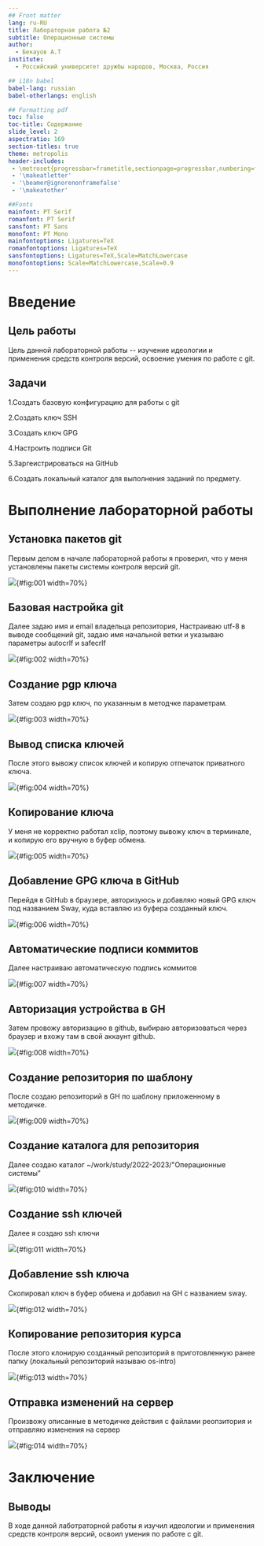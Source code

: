 ```yaml
---
## Front matter
lang: ru-RU
title: Лабораторная работа №2
subtitle: Операционные системы
author:
  - Бекауов А.Т
institute:
  - Российский университет дружбы народов, Москва, Россия

## i18n babel
babel-lang: russian
babel-otherlangs: english

## Formatting pdf
toc: false
toc-title: Содержание
slide_level: 2
aspectratio: 169
section-titles: true
theme: metropolis
header-includes:
 - \metroset{progressbar=frametitle,sectionpage=progressbar,numbering=fraction}
 - '\makeatletter'
 - '\beamer@ignorenonframefalse'
 - '\makeatother'

##Fonts
mainfont: PT Serif
romanfont: PT Serif
sansfont: PT Sans
monofont: PT Mono
mainfontoptions: Ligatures=TeX
romanfontoptions: Ligatures=TeX
sansfontoptions: Ligatures=TeX,Scale=MatchLowercase
monofontoptions: Scale=MatchLowercase,Scale=0.9
---
```


# Введение

## Цель работы

Цель данной лабораторной работы -- изучение идеологии и применения средств контроля версий, освоение умения по работе с git.

## Задачи

1.Создать базовую конфигурацию для работы с git

2.Создать ключ SSH

3.Создать ключ GPG

4.Настроить подписи Git

5.Заргеистрироваться на GitHub

6.Создать локальный каталог для выполнения заданий по предмету.


# Выполнение лабораторной работы

## Установка пакетов git

Первым делом в начале лабораторной работы я проверил, что у меня установлены пакеты системы контроля версий git.

![](image/1.png){#fig:001 width=70%}

## Базовая настройка git

Далее задаю имя и email владельца репозитория, Настраиваю utf-8 в выводе сообщений git, задаю имя начальной ветки и указываю параметры autocrlf и safecrlf 

![](image/2.png){#fig:002 width=70%}

## Создание pgp ключа

Затем создаю pgp ключ, по указанным в методчке параметрам.

![](image/3.png){#fig:003 width=70%}

## Вывод списка ключей

После этого вывожу список ключей и копирую отпечаток приватного ключа.

![](image/4.png){#fig:004 width=70%}

## Копирование ключа

У меня не корректно работал xclip, поэтому вывожу ключ в терминале, и копирую его вручную в буфер обмена.

![](image/5.png){#fig:005 width=70%}

## Добавление GPG ключа в GitHub

Перейдя в GitHub в браузере, авторизуюсь и добавляю новый GPG ключ под названием Sway, куда вставляю из буфера созданный ключ. 

![](image/6.png){#fig:006 width=70%}

## Автоматические подписи коммитов

Далее настраиваю автоматическую подпись коммитов

![](image/7.png){#fig:007 width=70%}

## Авторизация устройства в GH

Затем провожу авторизацию в github, выбираю авторизоваться через браузер и  вхожу там в свой аккаунт github.

![](image/8.png){#fig:008 width=70%}

## Создание репозитория по шаблону

После создаю репозиторий в GH по шаблону приложенному в методичке.

![](image/9.png){#fig:009 width=70%}

## Создание каталога для репозитория

Далее создаю каталог ~/work/study/2022-2023/"Операционные системы"

![](image/10.png){#fig:010 width=70%}

## Создание ssh ключей

Далее я создаю ssh ключи

![](image/11.png){#fig:011 width=70%}

## Добавление ssh ключа

Скопировал ключ в буфер обмена и добавил на GH c названием sway. 

![](image/12.png){#fig:012 width=70%}

## Копирование репозитория курса

После этого клонирую созданный репозиторий в приготовленную ранее папку (локальный репозиторий называю os-intro)

![](image/13.png){#fig:013 width=70%}

## Отправка изменений на сервер

Произвожу описанные в методичке действия с файлами реопзитория и отправляю изменения на сервер

![](image/14.png){#fig:014 width=70%}

# Заключение

## Выводы

В ходе данной лаботраторной работы я изучил идеологии и применения средств контроля версий, освоил умения по работе с git.


